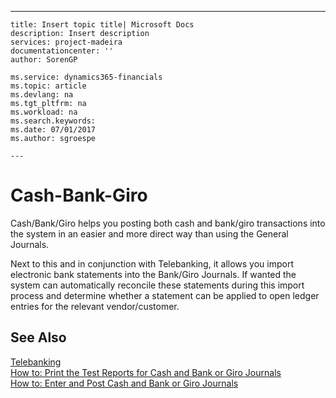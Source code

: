 ---
    title: Insert topic title| Microsoft Docs
    description: Insert description
    services: project-madeira
    documentationcenter: ''
    author: SorenGP

    ms.service: dynamics365-financials
    ms.topic: article
    ms.devlang: na
    ms.tgt_pltfrm: na
    ms.workload: na
    ms.search.keywords:
    ms.date: 07/01/2017
    ms.author: sgroespe

    ---
# Cash-Bank-Giro
Cash\/Bank\/Giro helps you posting both cash and bank\/giro transactions into the system in an easier and more direct way than using the General Journals.  
  
 Next to this and in conjunction with Telebanking, it allows you import electronic bank statements into the Bank\/Giro Journals. If wanted the system can automatically reconcile these statements during this import process and determine whether a statement can be applied to open ledger entries for the relevant vendor\/customer.  
  
## See Also  
 [Telebanking](../../LocalFunctionalityForMicrosoftDynamicsNav2016/Netherlands/telebanking.md)   
 [How to: Print the Test Reports for Cash and Bank or Giro Journals](../../LocalFunctionalityForMicrosoftDynamicsNav2016/Netherlands/how-to-print-the-test-reports-for-cash-and-bank-or-giro-journals.md)   
 [How to: Enter and Post Cash and Bank or Giro Journals](../../LocalFunctionalityForMicrosoftDynamicsNav2016/Netherlands/how-to-enter-and-post-cash-and-bank-or-giro-journals.md)
